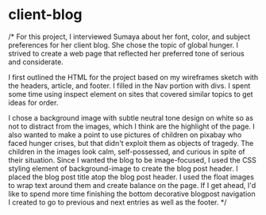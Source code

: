 # client-blog
/*
For this project, I interviewed Sumaya about her font, color, and subject preferences for her client blog. She chose the topic of global hunger. I strived to create a web page that reflected her preferred tone of serious and considerate. 

I first outlined the HTML for the project based on my wireframes sketch with the headers, article, and footer. I filled in the Nav portion with divs.  I spent some time using inspect element on sites that covered similar topics to get ideas for order. 

I chose a background image with subtle neutral tone design on white so as not to distract from the images, which I think are the highlight of the page. I also wanted to make a point to use pictures of children on pixabay who faced hunger crises, but that didn't exploit them as objects of tragedy. The children in the images look calm, self-possessed, and curious in spite of their situation. Since I wanted the blog to be image-focused, I used the CSS styling element of background-image to create the blog post header. I placed the blog post title atop the blog post header. I used the float images to wrap text around them and create balance on the page. If I get ahead, I'd like to spend more time finishing the bottom decorative blogpost navigation I created to go to previous and next entries as well as the footer. 
*/